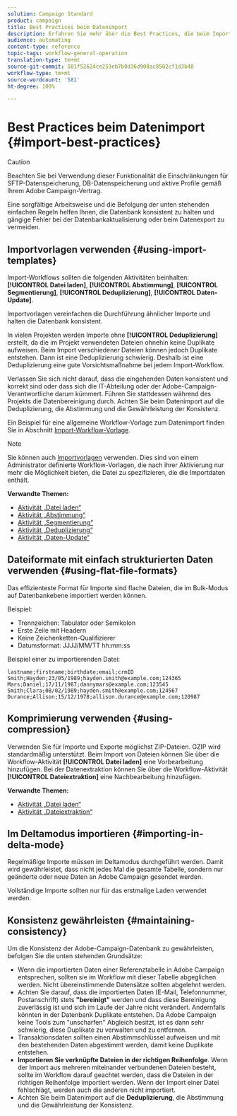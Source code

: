 ```yaml
---
solution: Campaign Standard
product: campaign
title: Best Practices beim Datenimport
description: Erfahren Sie mehr über die Best Practices, die beim Importieren von Daten in die Datenbank anzuwenden sind.
audience: automating
content-type: reference
topic-tags: workflow-general-operation
translation-type: tm+mt
source-git-commit: 501f52624ce253eb7b0d36d908ac8502cf1d3b48
workflow-type: tm+mt
source-wordcount: '581'
ht-degree: 100%

---
```



# Best Practices beim Datenimport {#import-best-practices}

>[!CAUTION]
>
>Beachten Sie bei Verwendung dieser Funktionalität die Einschränkungen für SFTP-Datenspeicherung, DB-Datenspeicherung und aktive Profile gemäß Ihrem Adobe Campaign-Vertrag.

Eine sorgfältige Arbeitsweise und die Befolgung der unten stehenden einfachen Regeln helfen Ihnen, die Datenbank konsistent zu halten und gängige Fehler bei der Datenbankaktualisierung oder beim Datenexport zu vermeiden.

## Importvorlagen verwenden         {#using-import-templates}

Import-Workflows sollten die folgenden Aktivitäten beinhalten: **[!UICONTROL Datei laden]**, **[!UICONTROL Abstimmung]**, **[!UICONTROL Segmentierung]**, **[!UICONTROL Deduplizierung]**, **[!UICONTROL Daten-Update]**.

Importvorlagen vereinfachen die Durchführung ähnlicher Importe und halten die Datenbank konsistent.

In vielen Projekten werden Importe ohne **[!UICONTROL Deduplizierung]** erstellt, da die im Projekt verwendeten Dateien ohnehin keine Duplikate aufweisen. Beim Import verschiedener Dateien können jedoch Duplikate entstehen. Dann ist eine Deduplizierung schwierig. Deshalb ist eine Deduplizierung eine gute Vorsichtsmaßnahme bei jedem Import-Workflow.

Verlassen Sie sich nicht darauf, dass die eingehenden Daten konsistent und korrekt sind oder dass sich die IT-Abteilung oder der Adobe-Campaign-Verantwortliche darum kümmert. Führen Sie stattdessen während des Projekts die Datenbereinigung durch. Achten Sie beim Datenimport auf die Deduplizierung, die Abstimmung und die Gewährleistung der Konsistenz.

Ein Beispiel für eine allgemeine Workflow-Vorlage zum Datenimport finden Sie in Abschnitt [Import-Workflow-Vorlage](../../automating/using/creating-import-workflow-templates.md).

>[!NOTE]
>
>Sie können auch [Importvorlagen](../../automating/using/importing-data-with-import-templates.md) verwenden. Dies sind von einem Administrator definierte Workflow-Vorlagen, die nach ihrer Aktivierung nur mehr die Möglichkeit bieten, die Datei zu spezifizieren, die die Importdaten enthält.

**Verwandte Themen:**

* [Aktivität „Datei laden“](../../automating/using/load-file.md)
* [Aktivität „Abstimmung“](../../automating/using/reconciliation.md)
* [Aktivität „Segmentierung“](../../automating/using/segmentation.md)
* [Aktivität „Deduplizierung“](../../automating/using/deduplication.md)
* [Aktivität „Daten-Update“](../../automating/using/update-data.md)

## Dateiformate mit einfach strukturierten Daten verwenden       {#using-flat-file-formats}

Das effizienteste Format für Importe sind flache Dateien, die im Bulk-Modus auf Datenbankebene importiert werden können.

Beispiel:

* Trennzeichen: Tabulator oder Semikolon
* Erste Zeile mit Headern
* Keine Zeichenketten-Qualifizierer
* Datumsformat: JJJJ/MM/TT hh:mm:ss

Beispiel einer zu importierenden Datei:

```
lastname;firstname;birthdate;email;crmID
Smith;Hayden;23/05/1989;hayden.smith@example.com;124365
Mars;Daniel;17/11/1987;dannymars@example.com;123545
Smith;Clara;08/02/1989;hayden.smith@example.com;124567
Durance;Allison;15/12/1978;allison.durance@example.com;120987
```

## Komprimierung verwenden       {#using-compression}

Verwenden Sie für Importe und Exporte möglichst ZIP-Dateien. GZIP wird standardmäßig unterstützt. Beim Import von Dateien können Sie über die Workflow-Aktivität **[!UICONTROL Datei laden]** eine Vorbearbeitung hinzufügen. Bei der Datenextraktion können Sie über die Workflow-Aktivität **[!UICONTROL Dateiextraktion]** eine Nachbearbeitung hinzufügen.

**Verwandte Themen:**

* [Aktivität „Datei laden“](../../automating/using/load-file.md)
* [Aktivität „Dateiextraktion“](../../automating/using/extract-file.md)

## Im Deltamodus importieren {#importing-in-delta-mode}

Regelmäßige Importe müssen im Deltamodus durchgeführt werden. Damit wird gewährleistet, dass nicht jedes Mal die gesamte Tabelle, sondern nur geänderte oder neue Daten an Adobe Campaign gesendet werden.

Vollständige Importe sollten nur für das erstmalige Laden verwendet werden.

## Konsistenz gewährleisten       {#maintaining-consistency}

Um die Konsistenz der Adobe-Campaign-Datenbank zu gewährleisten, befolgen Sie die unten stehenden Grundsätze:

* Wenn die importierten Daten einer Referenztabelle in Adobe Campaign entsprechen, sollten sie im Workflow mit dieser Tabelle abgeglichen werden. Nicht übereinstimmende Datensätze sollten abgelehnt werden.
* Achten Sie darauf, dass die importierten Daten (E-Mail, Telefonnummer, Postanschrift) stets **&quot;bereinigt&quot;** werden und dass diese Bereinigung zuverlässig ist und sich im Laufe der Jahre nicht verändert. Andernfalls könnten in der Datenbank Duplikate entstehen. Da Adobe Campaign keine Tools zum &quot;unscharfen&quot; Abgleich besitzt, ist es dann sehr schwierig, diese Duplikate zu verwalten und zu entfernen.
* Transaktionsdaten sollten einen Abstimmschlüssel aufweisen und mit den bestehenden Daten abgestimmt werden, damit keine Duplikate entstehen.
* **Importieren Sie verknüpfte Dateien in der richtigen Reihenfolge**. Wenn der Import aus mehreren miteinander verbundenen Dateien besteht, sollte im Workflow darauf geachtet werden, dass die Dateien in der richtigen Reihenfolge importiert werden. Wenn der Import einer Datei fehlschlägt, werden auch die anderen nicht importiert.
* Achten Sie beim Datenimport auf die **Deduplizierung**, die Abstimmung und die Gewährleistung der Konsistenz.
